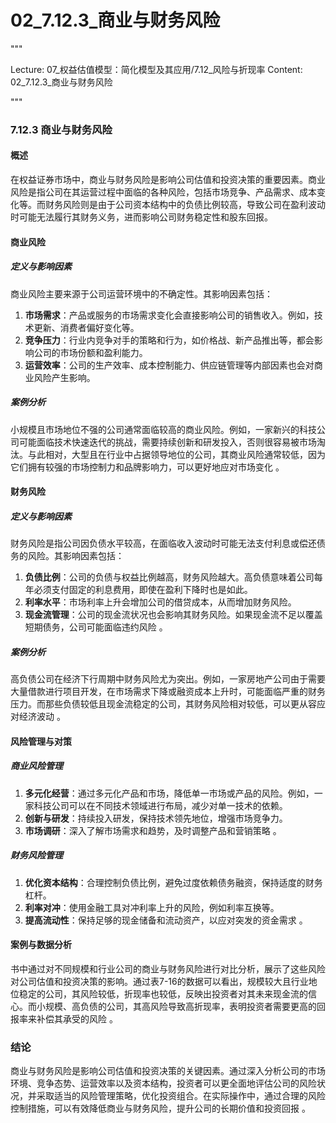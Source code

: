 # 02_7.12.3_商业与财务风险

"""

Lecture: 07_权益估值模型：简化模型及其应用/7.12_风险与折现率
Content: 02_7.12.3_商业与财务风险

"""

### 7.12.3 商业与财务风险

#### 概述
在权益证券市场中，商业与财务风险是影响公司估值和投资决策的重要因素。商业风险是指公司在其运营过程中面临的各种风险，包括市场竞争、产品需求、成本变化等。而财务风险则是由于公司资本结构中的负债比例较高，导致公司在盈利波动时可能无法履行其财务义务，进而影响公司财务稳定性和股东回报。

#### 商业风险

##### 定义与影响因素
商业风险主要来源于公司运营环境中的不确定性。其影响因素包括：
1. **市场需求**：产品或服务的市场需求变化会直接影响公司的销售收入。例如，技术更新、消费者偏好变化等。
2. **竞争压力**：行业内竞争对手的策略和行为，如价格战、新产品推出等，都会影响公司的市场份额和盈利能力。
3. **运营效率**：公司的生产效率、成本控制能力、供应链管理等内部因素也会对商业风险产生影响。

##### 案例分析
小规模且市场地位不强的公司通常面临较高的商业风险。例如，一家新兴的科技公司可能面临技术快速迭代的挑战，需要持续创新和研发投入，否则很容易被市场淘汰。与此相对，大型且在行业中占据领导地位的公司，其商业风险通常较低，因为它们拥有较强的市场控制力和品牌影响力，可以更好地应对市场变化 。

#### 财务风险

##### 定义与影响因素
财务风险是指公司因负债水平较高，在面临收入波动时可能无法支付利息或偿还债务的风险。其影响因素包括：
1. **负债比例**：公司的负债与权益比例越高，财务风险越大。高负债意味着公司每年必须支付固定的利息费用，即使在盈利下降时也是如此。
2. **利率水平**：市场利率上升会增加公司的借贷成本，从而增加财务风险。
3. **现金流管理**：公司的现金流状况也会影响其财务风险。如果现金流不足以覆盖短期债务，公司可能面临违约风险 。

##### 案例分析
高负债公司在经济下行周期中财务风险尤为突出。例如，一家房地产公司由于需要大量借款进行项目开发，在市场需求下降或融资成本上升时，可能面临严重的财务压力。而那些负债较低且现金流稳定的公司，其财务风险相对较低，可以更从容应对经济波动 。

#### 风险管理与对策

##### 商业风险管理
1. **多元化经营**：通过多元化产品和市场，降低单一市场或产品的风险。例如，一家科技公司可以在不同技术领域进行布局，减少对单一技术的依赖。
2. **创新与研发**：持续投入研发，保持技术领先地位，增强市场竞争力。
3. **市场调研**：深入了解市场需求和趋势，及时调整产品和营销策略 。

##### 财务风险管理
1. **优化资本结构**：合理控制负债比例，避免过度依赖债务融资，保持适度的财务杠杆。
2. **利率对冲**：使用金融工具对冲利率上升的风险，例如利率互换等。
3. **提高流动性**：保持足够的现金储备和流动资产，以应对突发的资金需求 。

#### 案例与数据分析

书中通过对不同规模和行业公司的商业与财务风险进行对比分析，展示了这些风险对公司估值和投资决策的影响。通过表7-16的数据可以看出，规模较大且行业地位稳定的公司，其风险较低，折现率也较低，反映出投资者对其未来现金流的信心。而小规模、高负债的公司，其高风险导致高折现率，表明投资者需要更高的回报率来补偿其承受的风险 。

### 结论
商业与财务风险是影响公司估值和投资决策的关键因素。通过深入分析公司的市场环境、竞争态势、运营效率以及资本结构，投资者可以更全面地评估公司的风险状况，并采取适当的风险管理策略，优化投资组合。在实际操作中，通过合理的风险控制措施，可以有效降低商业与财务风险，提升公司的长期价值和投资回报   。